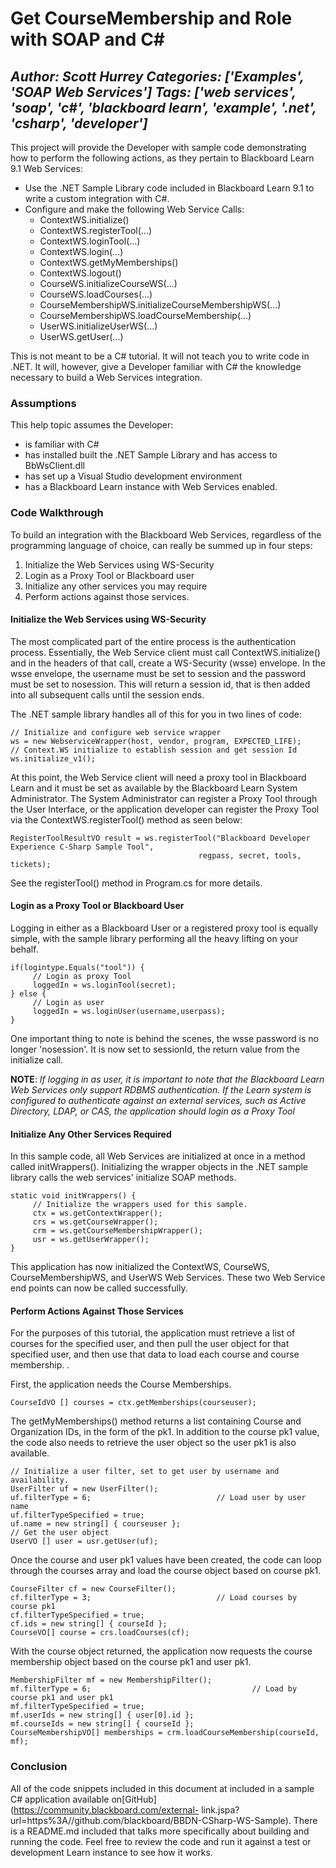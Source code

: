 # Get CourseMembership and Role with SOAP and C#
*Author: Scott Hurrey*
*Categories: ['Examples', 'SOAP Web Services']*
*Tags: ['web services', 'soap', 'c#', 'blackboard learn', 'example', '.net', 'csharp', 'developer']*
---
This project will provide the Developer with sample code demonstrating how to
perform the following actions, as they pertain to Blackboard Learn 9.1 Web
Services:

  * Use the .NET Sample Library code included in Blackboard Learn 9.1 to write a custom integration with C#.
  * Configure and make the following Web Service Calls:
    * ContextWS.initialize()
    * ContextWS.registerTool(...)
    * ContextWS.loginTool(...)
    * ContextWS.login(...)
    * ContextWS.getMyMemberships()
    * ContextWS.logout()
    * CourseWS.initializeCourseWS(...)
    * CourseWS.loadCourses(...)
    * CourseMembershipWS.initializeCourseMembershipWS(...)
    * CourseMembershipWS.loadCourseMembership(...)
    * UserWS.initializeUserWS(...)
    * UserWS.getUser(...)

This is not meant to be a C# tutorial. It will not teach you to write code in
.NET. It will, however, give a Developer familiar with C# the knowledge
necessary to build a Web Services integration.

### Assumptions

This help topic assumes the Developer:

  * is familiar with C#
  * has installed built the .NET Sample Library and has access to BbWsClient.dll
  * has set up a Visual Studio development environment
  * has a Blackboard Learn instance with Web Services enabled.

### Code Walkthrough

To build an integration with the Blackboard Web Services, regardless of the
programming language of choice, can really be summed up in four steps:

  1. Initialize the Web Services using WS-Security
  2. Login as a Proxy Tool or Blackboard user
  3. Initialize any other services you may require
  4. Perform actions against those services.

#### Initialize the Web Services using WS-Security

The most complicated part of the entire process is the authentication process.
Essentially, the Web Service client must call ContextWS.initialize() and in
the headers of that call, create a WS-Security (wsse) envelope. In the wsse
envelope, the username must be set to session and the password must be set to
nosession. This will return a session id, that is then added into all
subsequent calls until the session ends.

The .NET sample library handles all of this for you in two lines of code:

    // Initialize and configure web service wrapper   
    ws = new WebserviceWrapper(host, vendor, program, EXPECTED_LIFE);    
    // Context.WS initialize to establish session and get session Id   
    ws.initialize_v1();

At this point, the Web Service client will need a proxy tool in Blackboard
Learn and it must be set as available by the Blackboard Learn System
Administrator. The System Administrator can register a Proxy Tool through the
User Interface, or the application developer can register the Proxy Tool via
the ContextWS.registerTool() method as seen below:

    RegisterToolResultVO result = ws.registerTool("Blackboard Developer Experience C-Sharp Sample Tool",   
                                              regpass, secret, tools, tickets);

See the registerTool() method in Program.cs for more details.

#### Login as a Proxy Tool or Blackboard User

Logging in either as a Blackboard User or a registered proxy tool is equally
simple, with the sample library performing all the heavy lifting on your
behalf.

    if(logintype.Equals("tool")) {  
         // Login as proxy Tool  
         loggedIn = ws.loginTool(secret);  
    } else {  
         // Login as user  
         loggedIn = ws.loginUser(username,userpass);   
    }

One important thing to note is behind the scenes, the wsse password is no
longer 'nosession'. It is now set to sessionId, the return value from the
initialize call.

**NOTE**: _If logging in as user, it is important to note that the Blackboard Learn Web Services only support RDBMS authentication. If the Learn system is configured to authenticate against an external services, such as Active Directory, LDAP, or CAS, the application should login as a Proxy Tool_

#### Initialize Any Other Services Required

In this sample code, all Web Services are initialized at once in a method
called initWrappers(). Initializing the wrapper objects in the .NET sample
library calls the web services' initialize SOAP methods.

    static void initWrappers() {  
         // Initialize the wrappers used for this sample.  
         ctx = ws.getContextWrapper();  
         crs = ws.getCourseWrapper();  
         crm = ws.getCourseMembershipWrapper();  
         usr = ws.getUserWrapper();  
    }

This application has now initialized the ContextWS, CourseWS,
CourseMembershipWS, and UserWS Web Services. These two Web Service end points
can now be called successfully.

#### Perform Actions Against Those Services

For the purposes of this tutorial, the application must retrieve a list of
courses for the specified user, and then pull the user object for that
specified user, and then use that data to load each course and course
membership. .

First, the application needs the Course Memberships.

    CourseIdVO [] courses = ctx.getMemberships(courseuser);

The getMyMemberships() method returns a list containing Course and
Organization IDs, in the form of the pk1. In addition to the course pk1 value,
the code also needs to retrieve the user object so the user pk1 is also
available.

    // Initialize a user filter, set to get user by username and availability.  
    UserFilter uf = new UserFilter();  
    uf.filterType = 6;                            // Load user by user name  
    uf.filterTypeSpecified = true;  
    uf.name = new string[] { courseuser };  
    // Get the user object   
    UserVO [] user = usr.getUser(uf);

Once the course and user pk1 values have been created, the code can loop
through the courses array and load the course object based on course pk1.

    CourseFilter cf = new CourseFilter();  
    cf.filterType = 3;                            // Load courses by course pk1   
    cf.filterTypeSpecified = true;   
    cf.ids = new string[] { courseId };    
    CourseVO[] course = crs.loadCourses(cf);

With the course object returned, the application now requests the course
membership object based on the course pk1 and user pk1.

    MembershipFilter mf = new MembershipFilter();    
    mf.filterType = 6;                                    // Load by course pk1 and user pk1   
    mf.filterTypeSpecified = true;   
    mf.userIds = new string[] { user[0].id };   
    mf.courseIds = new string[] { courseId };    
    CourseMembershipVO[] memberships = crm.loadCourseMembership(courseId, mf);

### Conclusion

All of the code snippets included in this document at included in a sample C#
application available on[GitHub](https://community.blackboard.com/external-
link.jspa?url=https%3A//github.com/blackboard/BBDN-CSharp-WS-Sample).
There is a README.md included that talks more specifically about building and
running the code. Feel free to review the code and run it against a test or
development Learn instance to see how it works.

